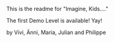 This is the readme for "Imagine, Kids...."

The first Demo Level is available! Yay!

by
Vivi, Änni, Maria, Julian and Philippe
